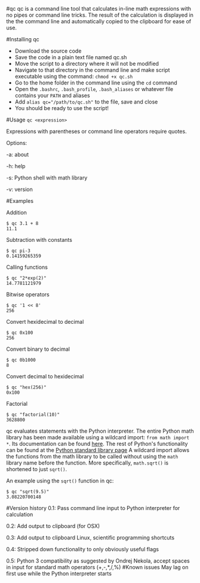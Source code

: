 #qc
qc is a command line tool that calculates in-line math expressions with no pipes or command line tricks. The result of the calculation is displayed in the the command line and automatically copied to the clipboard for ease of use.

#Installing qc
* Download the source code
* Save the code in a plain text file named qc.sh
* Move the script to a directory where it will not be modified
* Navigate to that directory in the command line and make script executable using the command: `chmod +x qc.sh`
* Go to the home folder in the command line using the `cd` command
* Open the `.bashrc`, `.bash_profile`, `.bash_aliases` or whatever file contains your `PATH` and aliases
* Add `alias qc="/path/to/qc.sh"` to the file, save and close
* You should be ready to use the script!

#Usage
`qc <expression>`

Expressions with parentheses or command line operators require quotes.

Options:

-a: about

-h: help

-s: Python shell with math library

-v: version


#Examples

Addition

	$ qc 3.1 + 8
	11.1

Subtraction with constants

	$ qc pi-3
	0.14159265359

Calling functions

	$ qc "2*exp(2)"
	14.7781121979

Bitwise operators

	$ qc '1 << 8'
	256
	
Convert hexidecimal to decimal
	
	$ qc 0x100
	256
	
Convert binary to decimal

	$ qc 0b1000
	8

Convert decimal to hexidecimal
	
	$ qc "hex(256)"
	0x100
	
Factorial

	$ qc "factorial(10)"
	3628800

qc evaluates statements with the Python interpreter. The entire Python math library has been made available using a wildcard import: `from math import *`. Its documentation can be found [here](http://docs.python.org/2/library/math.html). The rest of Python's functionality can be found at the [Python standard library page](http://docs.python.org/2.7/library/) A wildcard import allows the functions from the math library to be called without using the `math` library name before the function. More specifically, `math.sqrt()` is shortened to just `sqrt()`.

An example using the `sqrt()` function in qc:

	$ qc "sqrt(9.5)"
	3.08220700148


#Version history
0.1: Pass command line input to Python interpreter for calculation

0.2: Add output to clipboard (for OSX)

0.3: Add output to clipboard Linux, scientific programming shortcuts

0.4: Stripped down functionality to only obviously useful flags

0.5: Python 3 compatibility as suggested by Ondrej Nekola, accept spaces in input for standard math operators (+,-,\*,/,%)
#Known issues
May lag on first use while the Python interpreter starts
